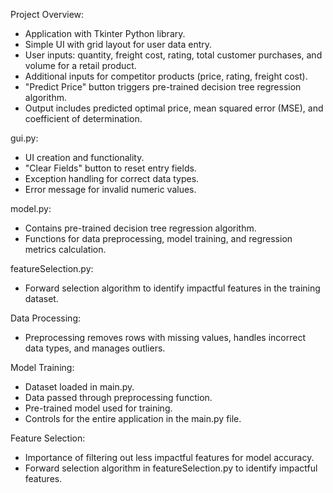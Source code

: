 Project Overview:
  - Application with Tkinter Python library.
  - Simple UI with grid layout for user data entry.
  - User inputs: quantity, freight cost, rating, total customer purchases, and volume for a retail product.
  - Additional inputs for competitor products (price, rating, freight cost).
  - "Predict Price" button triggers pre-trained decision tree regression algorithm.
  - Output includes predicted optimal price, mean squared error (MSE), and coefficient of determination.

gui.py:
  - UI creation and functionality.
  - "Clear Fields" button to reset entry fields.
  - Exception handling for correct data types.
  - Error message for invalid numeric values.

model.py:
  - Contains pre-trained decision tree regression algorithm.
  - Functions for data preprocessing, model training, and regression metrics calculation.

featureSelection.py:
  - Forward selection algorithm to identify impactful features in the training dataset.

Data Processing:
  - Preprocessing removes rows with missing values, handles incorrect data types, and manages outliers.

Model Training:
  - Dataset loaded in main.py.
  - Data passed through preprocessing function.
  - Pre-trained model used for training.
  - Controls for the entire application in the main.py file.

Feature Selection:
  - Importance of filtering out less impactful features for model accuracy.
  - Forward selection algorithm in featureSelection.py to identify impactful features.
